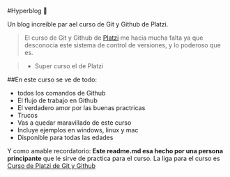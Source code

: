 #Hyperblog 💚

Un blog increible par ael curso de Git y Github de Platzi.

>El curso de Git y Github de [Platzi](http://www.platzi.com "Platzi") me hacia mucha falta ya que desconocia este sistema de control de versiones, y lo poderoso que es.

>- Super curso el de Platzi

##En este curso se ve de todo:
* todos los comandos de Github
* El flujo de trabajo en Github
* El verdadero amor por las buenas practricas
* Trucos
* Vas a quedar maravillado de este curso
* Incluye ejemplos en windows, linux y mac
* Disponible para todas las edades

Y como amable recordatorio: **Este readme.md  esa hecho por una persona principante**  que le sirve de practica para el curso. La liga para el curso es [Curso de Platzi de Git y Github](https://platzi.com/cursos/git-github/ "Curso de Platzi de Gi y Github")